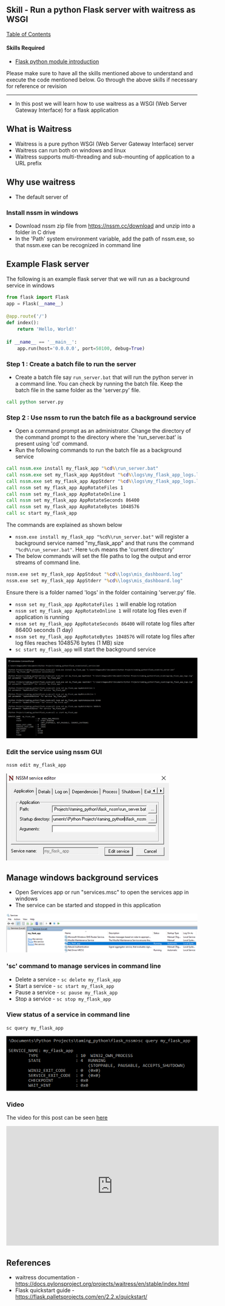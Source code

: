 ## Skill - Run a python Flask server with waitress as WSGI

[Table of Contents](https://nagasudhir.blogspot.com/2020/04/taming-python-table-of-contents.html)

#### Skills Required
* [Flask python module introduction](https://nagasudhir.blogspot.com/2022/04/flask-python-module-introduction-for.html)


Please make sure to have all the skills mentioned above to understand and execute the code mentioned below. Go through the above skills if necessary for reference or revision

<hr/>

* In this post we will learn how to use waitress as a WSGI (Web Server Gateway Interface) for a flask application

## What is Waitress
* Waitress is a pure python WSGI (Web Server Gateway Interface) server
* Waitress can run both on windows and linux
* Waitress supports multi-threading and sub-mounting of application to a URL prefix

## Why use waitress
* The default server of 

### Install nssm in windows
* Download nssm zip file from https://nssm.cc/download and unzip into a folder in C drive
* In the 'Path' system environment variable, add the path of nssm.exe, so that nssm.exe can be recognized in command line

## Example Flask server
The following is an example flask server that we will run as a background service in windows
```py
from flask import Flask
app = Flask(__name__)

@app.route('/')
def index():
    return 'Hello, World!'

if __name__ == '__main__':
    app.run(host='0.0.0.0', port=50100, debug=True)
```

### Step 1 : Create a batch file to run the server
* Create a batch file say `run_server.bat` that will run the python server in a command line. You can check by running the batch file. Keep the batch file in the same folder as the 'server.py' file.
```bat
call python server.py
```

### Step 2 : Use nssm to run the batch file as a background service
* Open a command prompt as an administrator. Change the directory of the command prompt to the directory where the 'run_server.bat' is present using 'cd' command.
* Run the following commands to run the batch file as a background service
```bat
call nssm.exe install my_flask_app "%cd%\run_server.bat"
call nssm.exe set my_flask_app AppStdout "%cd%\logs\my_flask_app_logs.log"
call nssm.exe set my_flask_app AppStderr "%cd%\logs\my_flask_app_logs.log"
call nssm set my_flask_app AppRotateFiles 1
call nssm set my_flask_app AppRotateOnline 1
call nssm set my_flask_app AppRotateSeconds 86400
call nssm set my_flask_app AppRotateBytes 1048576
call sc start my_flask_app
```
The commands are explained as shown below
* `nssm.exe install my_flask_app "%cd%\run_server.bat"` will register a background service named "my_flask_app" and that runs the command `"%cd%\run_server.bat"`. Here `%cd%` means the 'current directory'
* The below commands will set the file paths to log the output and error streams of command line.
```bat
nssm.exe set my_flask_app AppStdout "%cd%\logs\mis_dashboard.log"
nssm.exe set my_flask_app AppStderr "%cd%\logs\mis_dashboard.log"
```
Ensure there is a folder named 'logs' in the folder containing 'server.py' file.
* `nssm set my_flask_app AppRotateFiles 1` will enable log rotation
* `nssm set my_flask_app AppRotateOnline 1` will rotate log files even if application is running
* `nssm set my_flask_app AppRotateSeconds 86400` will rotate log files after 86400 seconds (1 day)
* `nssm set my_flask_app AppRotateBytes 1048576` will rotate log files after log files reaches 1048576 bytes (1 MB) size
* `sc start my_flask_app` will start the background service

![nssm_install_demo](https://github.com/nagasudhirpulla/taming_python/raw/master/blog/skills/assets/img/nssm_install_demo.png)

### Edit the service using nssm GUI
```bat
nssm edit my_flask_app
```

![nssm_edit_service_demo](https://github.com/nagasudhirpulla/taming_python/raw/master/blog/skills/assets/img/nssm_edit_service_demo.png)

## Manage windows background services
* Open Services app or run "services.msc" to open the services app in windows
* The service can be started and stopped in this application

![nssm_services_msc_demo](https://github.com/nagasudhirpulla/taming_python/raw/master/blog/skills/assets/img/nssm_services_msc_demo.png)

### 'sc' command to manage services in command line
* Delete a service - `sc delete my_flask_app`
* Start a service - `sc start my_flask_app` 
* Pause a service - `sc pause my_flask_app`
* Stop a service - `sc stop my_flask_app`

### View status of a service in command line
`sc query my_flask_app`

![sc_query_demo](https://github.com/nagasudhirpulla/taming_python/raw/master/blog/skills/assets/img/sc_query_demo.png)
### Video
The video for this post can be seen [here](https://youtu.be/oKciAtJTuSw)

<iframe width="560" height="315" src="https://www.youtube.com/embed/oKciAtJTuSw" title="YouTube video player" frameborder="0" allow="accelerometer; autoplay; clipboard-write; encrypted-media; gyroscope; picture-in-picture" allowfullscreen></iframe>

## References
* waitress documentation - https://docs.pylonsproject.org/projects/waitress/en/stable/index.html
* Flask quickstart guide - https://flask.palletsprojects.com/en/2.2.x/quickstart/

<!--stackedit_data:
eyJoaXN0b3J5IjpbMTkzMTUwMzQ4Nyw3ODg3ODkzMDNdfQ==
-->